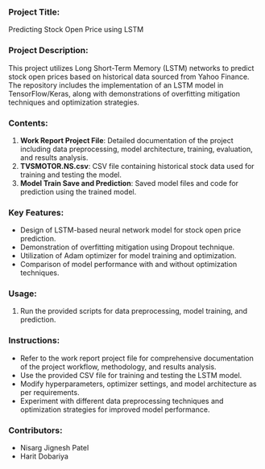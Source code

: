 ### Project Title: 
Predicting Stock Open Price using LSTM

### Project Description:
This project utilizes Long Short-Term Memory (LSTM) networks to predict stock open prices based on historical data sourced from Yahoo Finance. The repository includes the implementation of an LSTM model in TensorFlow/Keras, along with demonstrations of overfitting mitigation techniques and optimization strategies.

### Contents:
1. **Work Report Project File**: Detailed documentation of the project including data preprocessing, model architecture, training, evaluation, and results analysis.
2. **TVSMOTOR.NS.csv**: CSV file containing historical stock data used for training and testing the model.
3. **Model Train Save and Prediction**: Saved model files and code for prediction using the trained model.

### Key Features:
- Design of LSTM-based neural network model for stock open price prediction.
- Demonstration of overfitting mitigation using Dropout technique.
- Utilization of Adam optimizer for model training and optimization.
- Comparison of model performance with and without optimization techniques.

### Usage:
1. Run the provided scripts for data preprocessing, model training, and prediction.

### Instructions:
- Refer to the work report project file for comprehensive documentation of the project workflow, methodology, and results analysis.
- Use the provided CSV file for training and testing the LSTM model.
- Modify hyperparameters, optimizer settings, and model architecture as per requirements.
- Experiment with different data preprocessing techniques and optimization strategies for improved model performance.

### Contributors:
- Nisarg Jignesh Patel
- Harit Dobariya
